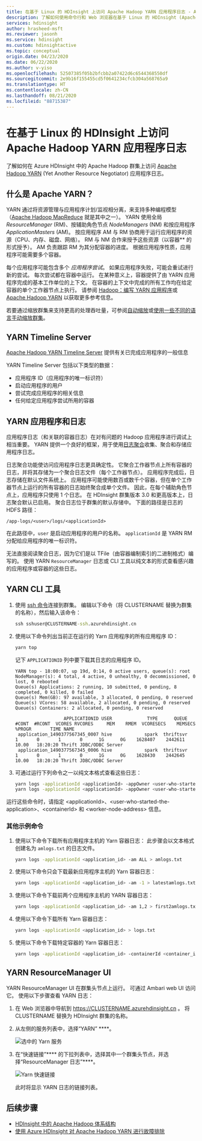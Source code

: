 ```yaml
---
title: 在基于 Linux 的 HDInsight 上访问 Apache Hadoop YARN 应用程序日志 - Azure
description: 了解如何使用命令行和 Web 浏览器在基于 Linux 的 HDInsight (Apache Hadoop) 群集上访问 YARN 应用程序日志。
services: hdinsight
author: hrasheed-msft
ms.reviewer: jasonh
ms.service: hdinsight
ms.custom: hdinsightactive
ms.topic: conceptual
origin.date: 04/23/2020
ms.date: 06/22/2020
ms.author: v-yiso
ms.openlocfilehash: 52507385f05b2bfcbb2a07422d6c6544368550df
ms.sourcegitcommit: 2e9b16f155455cd5f0641234cfcb304a568765a9
ms.translationtype: HT
ms.contentlocale: zh-CN
ms.lasthandoff: 08/21/2020
ms.locfileid: "88715387"
---
```

# <a name="access-apache-hadoop-yarn-application-logs-on-linux-based-hdinsight"></a>在基于 Linux 的 HDInsight 上访问 Apache Hadoop YARN 应用程序日志

了解如何在 Azure HDInsight 中的 Apache Hadoop 群集上访问 [Apache Hadoop YARN](https://hadoop.apache.org/docs/current/hadoop-yarn/hadoop-yarn-site/YARN.html) (Yet Another Resource Negotiator) 应用程序日志。

## <a name="what-is-apache-yarn"></a>什么是 Apache YARN？

YARN 通过将资源管理与应用程序计划/监视相分离，来支持多种编程模型（[Apache Hadoop MapReduce](https://hadoop.apache.org/docs/r1.2.1/mapred_tutorial.html) 就是其中之一）。 YARN 使用全局 *ResourceManager* (RM)、按辅助角色节点 *NodeManagers* (NM) 和按应用程序 *ApplicationMasters* (AM)。 按应用程序 AM 与 RM 协商用于运行应用程序的资源（CPU、内存、磁盘、网络）。 RM 与 NM 合作来授予这些资源（以容器** 的形式授予）。 AM 负责跟踪 RM 为其分配容器的进度。 根据应用程序性质，应用程序可能需要多个容器。

每个应用程序可能包含多个 *应用程序尝试*。 如果应用程序失败，可能会重试进行新的尝试。 每次尝试都在容器中运行。 在某种意义上，容器提供了由 YARN 应用程序完成的基本工作单位的上下文。 在容器的上下文中完成的所有工作均在给定容器的单个工作器节点上执行。 请参阅 [Hadoop：编写 YARN 应用程序](https://hadoop.apache.org/docs/r2.7.4/hadoop-yarn/hadoop-yarn-site/WritingYarnApplications.html)或 [Apache Hadoop YARN](https://hadoop.apache.org/docs/current/hadoop-yarn/hadoop-yarn-site/YARN.html) 以获取更多参考信息。

若要通过缩放群集来支持更高的处理吞吐量，可参阅[自动缩放](hdinsight-autoscale-clusters.md)或[使用一些不同的语言手动缩放群集](hdinsight-scaling-best-practices.md#utilities-to-scale-clusters)。

## <a name="yarn-timeline-server"></a><a name="YARNTimelineServer"></a>YARN Timeline Server

[Apache Hadoop YARN Timeline Server](https://hadoop.apache.org/docs/r2.7.3/hadoop-yarn/hadoop-yarn-site/TimelineServer.html) 提供有关已完成应用程序的一般信息

YARN Timeline Server 包括以下类型的数据：

* 应用程序 ID（应用程序的唯一标识符）
* 启动应用程序的用户
* 尝试完成应用程序的相关信息
* 任何给定应用程序尝试所用的容器

## <a name="yarn-applications-and-logs"></a>YARN 应用程序和日志

应用程序日志（和关联的容器日志）在对有问题的 Hadoop 应用程序进行调试上相当重要。 YARN 提供一个良好的框架，用于使用[日志聚合](https://hortonworks.com/blog/simplifying-user-logs-management-and-access-in-yarn/)收集、聚合和存储应用程序日志。

日志聚合功能使访问应用程序日志更具确定性。 它聚合工作器节点上所有容器的日志，并将其存储为一个聚合日志文件（每个工作器节点）。 应用程序完成后，日志存储在默认文件系统上。 应用程序可能使用数百或数千个容器，但在单个工作器节点上运行的所有容器的日志始终聚合成单个文件。 因此，在每个辅助角色节点上，应用程序只使用 1 个日志。 在 HDInsight 群集版本 3.0 和更高版本上，日志聚合默认已启用。 聚合日志位于群集的默认存储中。 下面的路径是日志的 HDFS 路径：

```
/app-logs/<user>/logs/<applicationId>
```

在此路径中，`user` 是启动应用程序的用户的名称。 `applicationId` 是 YARN RM 分配给应用程序的唯一标识符。

无法直接阅读聚合日志，因为它们是以 TFile（由容器编制索引的二进制格式）编写的。 使用 YARN `ResourceManager` 日志或 CLI 工具以纯文本的形式查看感兴趣的应用程序或容器的这些日志。

## <a name="yarn-cli-tools"></a>YARN CLI 工具

1. 使用 [ssh 命令](./hdinsight-hadoop-linux-use-ssh-unix.md)连接到群集。 编辑以下命令（将 CLUSTERNAME 替换为群集的名称），然后输入该命令：

    ```cmd
    ssh sshuser@CLUSTERNAME-ssh.azurehdinsight.cn
    ```

1. 使用以下命令列出当前正在运行的 Yarn 应用程序的所有应用程序 ID：

    ```bash
    yarn top
    ```

    记下 `APPLICATIONID` 列中要下载其日志的应用程序 ID。

    ```output
    YARN top - 18:00:07, up 19d, 0:14, 0 active users, queue(s): root
    NodeManager(s): 4 total, 4 active, 0 unhealthy, 0 decommissioned, 0 lost, 0 rebooted
    Queue(s) Applications: 2 running, 10 submitted, 0 pending, 8 completed, 0 killed, 0 failed
    Queue(s) Mem(GB): 97 available, 3 allocated, 0 pending, 0 reserved
    Queue(s) VCores: 58 available, 2 allocated, 0 pending, 0 reserved
    Queue(s) Containers: 2 allocated, 0 pending, 0 reserved
    
                      APPLICATIONID USER             TYPE      QUEUE   #CONT  #RCONT  VCORES RVCORES     MEM    RMEM  VCORESECS    MEMSECS %PROGR       TIME NAME
     application_1490377567345_0007 hive            spark  thriftsvr       1       0       1       0      1G      0G    1628407    2442611  10.00   18:20:20 Thrift JDBC/ODBC Server
     application_1490377567345_0006 hive            spark  thriftsvr       1       0       1       0      1G      0G    1628430    2442645  10.00   18:20:20 Thrift JDBC/ODBC Server
    ```

1. 可通过运行下列命令之一以纯文本格式查看这些日志：

    ```bash
    yarn logs -applicationId <applicationId> -appOwner <user-who-started-the-application>
    yarn logs -applicationId <applicationId> -appOwner <user-who-started-the-application> -containerId <containerId> -nodeAddress <worker-node-address>
    ```

运行这些命令时，请指定 &lt;applicationId>、&lt;user-who-started-the-application>、&lt;containerId> 和 &lt;worker-node-address> 信息。

### <a name="other-sample-commands"></a>其他示例命令

1. 使用以下命令下载所有应用程序主机的 Yarn 容器日志： 此步骤会以文本格式创建名为 `amlogs.txt` 的日志文件。

    ```bash
    yarn logs -applicationId <application_id> -am ALL > amlogs.txt
    ```

1. 使用以下命令只会下载最新应用程序主机的 Yarn 容器日志：

    ```bash
    yarn logs -applicationId <application_id> -am -1 > latestamlogs.txt
    ```

1. 使用以下命令下载前两个应用程序主机的 YARN 容器日志：

    ```bash
    yarn logs -applicationId <application_id> -am 1,2 > first2amlogs.txt
    ```

1. 使用以下命令下载所有 Yarn 容器日志：

    ```bash
    yarn logs -applicationId <application_id> > logs.txt
    ```

1. 使用以下命令下载特定容器的 Yarn 容器日志：

    ```bash
    yarn logs -applicationId <application_id> -containerId <container_id> > containerlogs.txt
    ```

## <a name="yarn-resourcemanager-ui"></a>YARN ResourceManager UI

YARN ResourceManager UI 在群集头节点上运行。 可通过 Ambari web UI 访问它。 使用以下步骤查看 YARN 日志：

1. 在 Web 浏览器中导航到 https://CLUSTERNAME.azurehdinsight.cn 。 将 CLUSTERNAME 替换为 HDInsight 群集的名称。
2. 从左侧的服务列表中，选择“YARN” ****。

    ![选中的 Yarn 服务](./media/hdinsight-hadoop-access-yarn-app-logs-linux/yarn-service-selected.png)

3. 在“快速链接”**** 的下拉列表中，选择其中一个群集头节点，并选择“ResourceManager 日志”****。

    ![Yarn 快速链接](./media/hdinsight-hadoop-access-yarn-app-logs-linux/hdi-yarn-quick-links.png)

    此时将显示 YARN 日志的链接列表。

## <a name="next-steps"></a>后续步骤

* [HDInsight 中的 Apache Hadoop 体系结构](hdinsight-hadoop-architecture.md)
* [使用 Azure HDInsight 对 Apache Hadoop YARN 进行故障排除](hdinsight-troubleshoot-yarn.md)
